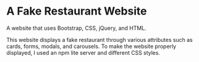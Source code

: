 # A Fake Restaurant Website

A website that uses Bootstrap, CSS, jQuery, and HTML.

This website displays a fake restaurant through various attributes such as cards, forms, modals, and carousels. To make the website properly displayed, I used an npm lite server and different CSS styles.
